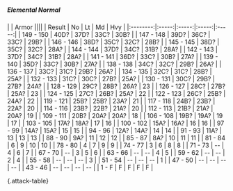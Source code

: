 ##### Elemental Normal

|      |   Armor   ||||
|   Result   |   No   |   Lt   |   Md   |   Hvy   |
|:--------:|:-----:|:-----:|:-----:|:-----:|
| 149 - 150 | 40D? | 37D? | 33C? | 30B? |
| 147 - 148 | 39D? | 36C? | 33C? | 29B? |
| 146 - 146 | 38D? | 35C? | 32C? | 28B? |
| 145 - 145 | 38D? | 35C? | 32C? | 28A? |
| 144 - 144 | 37D? | 34C? | 31B? | 28A? |
| 142 - 143 | 37D? | 34C? | 31B? | 28A? |
| 141 - 141 | 36D? | 33C? | 30B? | 27A? |
| 139 - 140 | 35D? | 33C? | 30B? | 27A? |
| 138 - 138 | 34C? | 32C? | 29B? | 26A? |
| 136 - 137 | 33C? | 31C? | 29B? | 26A? |
| 134 - 135 | 32C? | 31C? | 28B? | 25A? |
| 132 - 133 | 31C? | 30C? | 27B? | 25A? |
| 130 - 131 | 30C? | 29B? | 27B? | 24A? |
| 128 - 129 | 29C? | 28B? | 26A? | 23 |
| 126 - 127 | 28C? | 27B? | 25A? | 23 |
| 124 - 125 | 27C? | 26B? | 25A? | 22 |
| 122 - 123 | 26C? | 25B? | 24A? | 22 |
| 119 - 121 | 25B? | 25B? | 23A? | 21 |
| 117 - 118 | 24B? | 23B? | 22A? | 20 |
| 114 - 116 | 23B? | 22B? | 21A? | 20 |
| 112 - 113 | 21B? | 21A? | 20A? | 19 |
| 109 - 111 | 20B? | 20A? | 20A? | 18 |
| 106 - 108 | 19B? | 19A? | 19 | 17 |
| 103 - 105 | 17A? | 18A? | 17 | 16 |
| 100 - 102 | 15A? | 16A? | 16 | 16 |
| 97 - 99 | 14A? | 15A? | 15 | 15 |
| 94 - 96 | 12A? | 14A? | 14 | 14 |
| 91 - 93 | 11A? | 13 | 13 | 13 |
| 88 - 90 | 9A? | 11 | 12 | 12 |
| 85 - 87 | 8A? | 10 | 11 | 11 |
| 81 - 84 | 6 | 9 | 10 | 10 |
| 78 - 80 | 4 | 7 | 9 | 9 |
| 74 - 77 | 3 | 6 | 8 | 8 |
| 71 - 73 | --  | 4 | 6 | 7 |
| 67 - 70 | --  | 3 | 5 | 6 |
| 63 - 66 | --  | --  | 4 | 5 |
| 59 - 62 | --  | --  | 2 | 4 |
| 55 - 58 | --  | --  | --  | 3 |
| 51 - 54 | --  | --  | --  | 1 |
| 47 - 50 | --  | --  | --  | --  |
| 43 - 46 | --  | --  | --  | --  |
| 1 - F | F | F | F | F |

{.attack-table}
